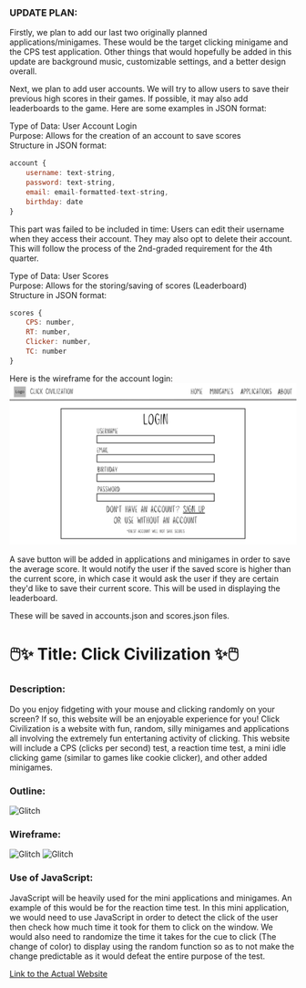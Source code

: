 ### UPDATE PLAN:

Firstly, we plan to add our last two originally planned applications/minigames. These would be the target clicking minigame and the CPS test application. Other things that would hopefully be added in this update are background music, customizable settings, and a better design overall.

Next, we plan to add user accounts. We will try to allow users to save their previous high scores in their games. If possible, it may also add leaderboards to the game. Here are some examples in JSON format:

Type of Data: User Account Login\
Purpose: Allows for the creation of an account to save scores\
Structure in JSON format:

```javascript
account {
    username: text-string,
    password: text-string,
    email: email-formatted-text-string,
    birthday: date
}
```

This part was failed to be included in time:
Users can edit their username when they access their account. They may also opt to delete their account. This will follow the process of the 2nd-graded requirement for the 4th quarter.

Type of Data: User Scores\
Purpose: Allows for the storing/saving of scores (Leaderboard)\
Structure in JSON format:

```javascript
scores {
    CPS: number,
    RT: number,
    Clicker: number,
    TC: number
}
```

Here is the wireframe for the account login:
![image](public/images/SignUp_Wireframe.png)

A save button will be added in applications and minigames in order to save the average score. It would notify the user if the saved score is higher than the current score, in which case it would ask the user if they are certain they'd like to save their current score. This will be used in displaying the leaderboard.

These will be saved in accounts.json and scores.json files.

# 🖱️✨ Title: Click Civilization ✨🖱️

### Description:

Do you enjoy fidgeting with your mouse and clicking randomly on your screen? If so, this website will be an
enjoyable experience for you! Click Civilization is a website with fun, random, silly minigames and applications all
involving the extremely fun entertaning activity of clicking. This website will include a CPS (clicks per second) test, a reaction
time test, a mini idle clicking game (similar to games like cookie clicker), and other added minigames.

### Outline:

![Glitch](https://cdn.glitch.global/31ddd4b7-e9db-421e-87dc-748b58ac8409/Project_Outline.png?v=1730881006890)

### Wireframe:

![Glitch](https://cdn.glitch.global/31ddd4b7-e9db-421e-87dc-748b58ac8409/Home_Wireframe?v=1730881022851)
![Glitch](https://cdn.glitch.global/31ddd4b7-e9db-421e-87dc-748b58ac8409/Minigames_Wireframe?v=1730881026370)

### Use of JavaScript:

JavaScript will be heavily used for the mini applications and minigames. An example of this would be for the
reaction time test. In this mini application, we would need to use JavaScript in order to detect the click of the
user then check how much time it took for them to click on the window. We would also need to randomize the time
it takes for the cue to click (The change of color) to display using the random function so as to not make the change predictable as
it would defeat the entire purpose of the test.

[Link to the Actual Website](https://rajveermadrid.github.io/WDProjMagnesiumLopingcoMadrid/public/index.html)
